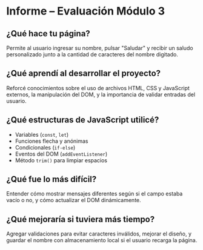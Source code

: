# Informe – Evaluación Módulo 3

## ¿Qué hace tu página?
Permite al usuario ingresar su nombre, pulsar "Saludar" y recibir un saludo personalizado junto a la cantidad de caracteres del nombre digitado.

## ¿Qué aprendí al desarrollar el proyecto?
Reforcé conocimientos sobre el uso de archivos HTML, CSS y JavaScript externos, la manipulación del DOM, y la importancia de validar entradas del usuario.

## ¿Qué estructuras de JavaScript utilicé?
- Variables (`const`, `let`)
- Funciones flecha y anónimas
- Condicionales (`if-else`)
- Eventos del DOM (`addEventListener`)
- Método `trim()` para limpiar espacios

## ¿Qué fue lo más difícil?
Entender cómo mostrar mensajes diferentes según si el campo estaba vacío o no, y cómo actualizar el DOM dinámicamente.

## ¿Qué mejoraría si tuviera más tiempo?
Agregar validaciones para evitar caracteres inválidos, mejorar el diseño, y guardar el nombre con almacenamiento local si el usuario recarga la página.
